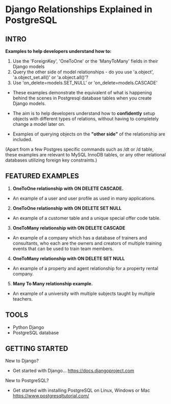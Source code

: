 # Django Relationships Explained in PostgreSQL

## INTRO
**Examples to help developers understand how to:**
1. Use the 'ForeignKey', 'OneToOne' or the 'ManyToMany' fields in their Django models
2. Query the other side of model relationships - do you use 'a.object', 'a.object_set.all()' or 'a.object.all()'?
3. Use 'on_delete=models.SET_NULL' or 'on_delete=models.CASCADE'

- These examples demonstrate the equivalent of what is happening behind the scenes in Postgresql database tables when you create Django models. 

- The aim is to help developers understand how to **confidently** setup objects with different types of relations, without having to completely change a model later on. 

- Examples of querying objects on the **"other side"** of the relationship are included.

(Apart from a few Postgres specific commands such as /dt or /d table, these examples are relevant to MySQL InnoDB tables, or any other relational databases utilizing foreign key constraints.)

## FEATURED EXAMPLES

1. **OneToOne relationship with ON DELETE CASCADE.**
- An example of a user and user profile as used in many applications.

2. **OneToOne relationship with ON DELETE SET NULL**
- An example of a customer table and a unique special offer code table. 

3. **OneToMany relationship with ON DELETE CASCADE**
- An example of a company which has a database of trainers and consultants, who each are the owners and creators of multiple training events that can be used to train team members.

4. **OneToMany relationship with ON DELETE SET NULL**
- An example of a property and agent relationship for a property rental company.

5. **Many To Many relationship example.**
- An example of a university with multiple subjects taught by multiple teachers.

## TOOLS

- Python Django
- PostgreSQL database

## GETTING STARTED

New to Django?
- Get started with Django...
https://docs.djangoproject.com

New to PostgreSQL?
- Get started with installing PostgreSQL on Linux, Windows or Mac
https://www.postgresqltutorial.com/

